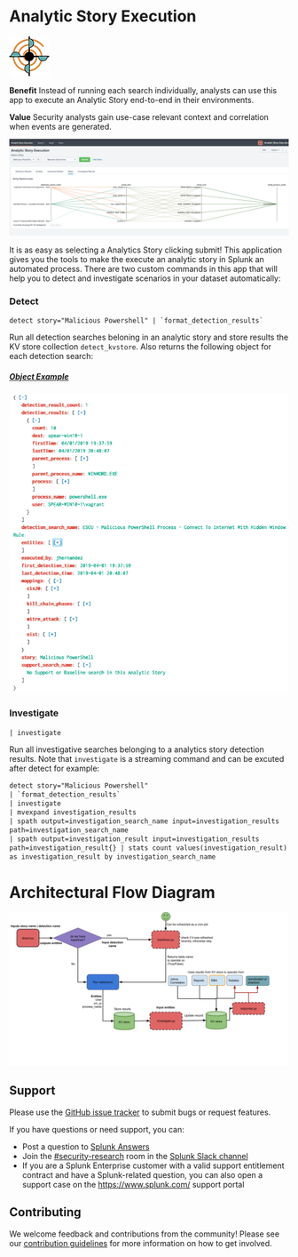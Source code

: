 # Analytic Story Execution 
![](static/appIconAlt_2x.png)

**Benefit** Instead of running each search individually, analysts can use this app to execute an Analytic Story end-to-end in their environments. 

**Value** Security analysts gain use-case relevant context and correlation when events are generated.

![](static/screenshot.png)

It is as easy as selecting a Analytics Story clicking submit! This application gives you the tools to make the execute an analytic story in Splunk an automated process. There are two custom commands in this app that will help you to detect and investigate scenarios in your dataset automatically:

### Detect

```
detect story="Malicious Powershell" | `format_detection_results`
```

Run all detection searches beloning in an analytic story and store results the KV store collection `detect_kvstore`. Also returns the following object for each detection search:

##### [Object Example](https://jsoneditoronline.org/?id=5527dddc593545baa60c5cfd4b10b2f0)

![](static/object_example.png)

### Investigate

`| investigate `

Run all investigative searches belonging to a analytics story detection results. Note that `investigate` is a streaming command and can be excuted after detect for example: 

```
detect story="Malicious Powershell" 
| `format_detection_results` 
| investigate 
| mvexpand investigation_results 
| spath output=investigation_search_name input=investigation_results path=investigation_search_name 
| spath output=investigation_result input=investigation_results path=investigation_result{} | stats count values(investigation_result) as investigation_result by investigation_search_name
```

# Architectural Flow Diagram
![](static/architecture.png)

## Support
Please use the [GitHub issue tracker](https://github.com/splunk/analytic_story_execution/issues) to submit bugs or request features.

If you have questions or need support, you can:

* Post a question to [Splunk Answers](http://answers.splunk.com)
* Join the [#security-research](https://splunk-usergroups.slack.com/messages/C1RH09ERM/) room in the [Splunk Slack channel](http://splunk-usergroups.slack.com)
* If you are a Splunk Enterprise customer with a valid support entitlement contract and have a Splunk-related question, you can also open a support case on the https://www.splunk.com/ support portal

## Contributing
We welcome feedback and contributions from the community! Please see our [contribution guidelines](docs/CONTRIBUTING.md) for more information on how to get involved. 
